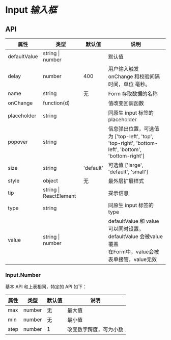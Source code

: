 # Input *输入框*

<example />

## API

| 属性 | 类型 | 默认值 | 说明 |
| --- | --- | --- | --- |
| defaultValue | string \| number | | 默认值 |
| delay | number | 400 | 用户输入触发 onChange 和校验间隔时间，单位 毫秒。|
| name | string | 无 | Form 存取数据的名称 |
| onChange | function(d) | | 值改变回调函数 |
| placeholder | string | | 同原生 input 标签的 placeholder |
| popover | string | | 信息弹出位置，可选值为 \['top-left', 'top', 'top-right', 'bottom-left', 'bottom', 'bottom-right'] |
| size | string | 'default' | 可选值 \['large', 'default', 'small'] |
| style | object | 无 | 最外层扩展样式 |
| tip | string \| ReactElement | | 提示信息 |
| type | string | | 同原生 input 标签的 type |
| value | string \| number | | defaultValue 和 value 可以同时设置，defaultValue 会被value覆盖<br />在Form中，value会被表单接管，value无效 |

### Input.Number

基本 API 和上表相同，特定的 API 如下：

| 属性 | 类型 | 默认值 | 说明 |
| --- | --- | --- | --- |
| max | number | 无 | 最大值 |
| min | number | 无 | 最小值 |
| step | number | 1 | 改变数字跨度，可为小数 |
